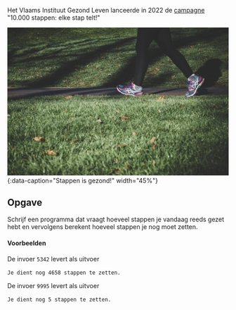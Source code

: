 Het Vlaams Instituut Gezond Leven lanceerde in 2022 de <a href="https://10000stappen.gezondleven.be/" target="_blank">campagne</a> "10.000 stappen: elke stap telt!"

![Stappen is gezond!](media/walking.jpg "Foto door Arek Adeoye op Unsplash."){:data-caption="Stappen is gezond!" width="45%"}

## Opgave
Schrijf een programma dat vraagt hoeveel stappen je vandaag reeds gezet hebt en vervolgens berekent hoeveel stappen je nog moet zetten.

#### Voorbeelden
De invoer `5342` levert als uitvoer
```
Je dient nog 4658 stappen te zetten.
```

De invoer `9995` levert als uitvoer
```
Je dient nog 5 stappen te zetten.
```